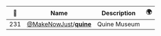 |:star2: | Name | Description | 🌍|
|---|---|---|---|
|231|[@MakeNowJust](https://github.com/MakeNowJust)/[**quine**](https://github.com/MakeNowJust/quine)|Quine Museum||

